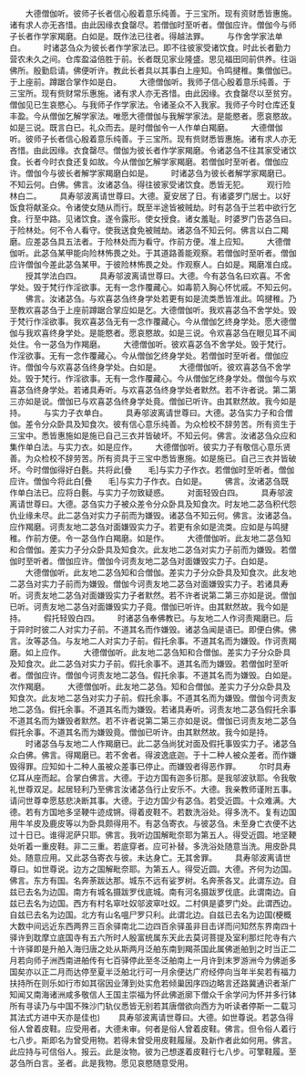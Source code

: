 <!-- { "loadSidebar": true } -->
　　大德僧伽听。彼师子长者信心殷着意乐纯善。于三宝所。现有资财悉皆惠施。诸有求人亦无吝惜。由此因缘衣食罄尽。若僧伽时至听者。僧伽应许。僧伽今与师子长者作学家羯磨。白如是。既作法已往者。得越法罪。
　　与作舍学家法单白。
　　时诸苾刍众为彼长者作学家法已。即不往彼家受诸饮食。时此长者勤力营农未久之间。仓库盈溢倍胜于前。长者既见家业隆盛。思见福田同前供养。往诣佛所。殷勤启请。佛便听许。教此长者具以其事白上座知。令鸣揵稚。集僧伽已。于上座前。蹲踞合掌作如是白。
　　大德僧伽听。我师子信心殷着意乐纯善。于三宝所。现有赀财常乐惠施。诸有求人亦无吝惜。由此因缘。衣食罄尽以至贫穷。僧伽见已生哀愍心。与我师子作学家法。令诸圣众不入我家。我师子今时仓库还复丰盈。今从僧伽乞解学家法。唯愿大德僧伽与我解学家法。是能愍者。愿哀愍故。如是三说。既言白已。礼众而去。是时僧伽令一人作单白羯磨。
　　大德僧伽听。彼师子长者信心殷着意乐纯善。于三宝所。现有赀财悉皆惠施。诸有求人亦无吝惜。由此因缘。衣食罄尽。僧伽为彼长者作学家羯磨。令诸苾刍不往其家受诸饮食。长者今时衣食还复如故。今从僧伽乞解学家羯磨。若僧伽时至听者。僧伽应许。僧伽今与彼长者解学家羯磨白如是。
　　时诸苾刍为彼长者解学家羯磨已。不知云何。白佛。佛言。汝诸苾刍。得往彼家受诸饮食。悉皆无犯。
　　观行险林白二。
　　具寿邬波离请世尊曰。大德。夏安居了日。有诸婆罗门居士。以好饭食将献圣众。令诸使女随从而行。既至半途皆被贼劫。时有苾刍于兰若中欲行乞食。行至中路。见诸饮食。遂令露形。使女授食。诸女羞耻。时婆罗门告苾刍曰。于险林处。何不令人看守。使我送食免被贼劫。诸苾刍不知云何。佛言以白二羯磨。应差苾刍具五法者。于险林处而为看守。作前方便。准上应知。
　　大德僧伽听。此苾刍某甲能向险林怖畏之处。于其道路善能观察。若僧伽时至听者。僧伽应许僧伽今差此苾刍某甲。于彼险林怖畏之处。作观察人。白如是。羯磨准白成。
　　授其学法白四。
　　具寿邬波离请世尊曰。大德。今有苾刍名曰欢喜。不舍学处。毁于梵行作淫欲事。无有一念作覆藏心。如毒箭入胸心怀忧戚。不知云何。
　　佛言。汝诸苾刍。与欢喜苾刍终身学处若更有如是流类悉皆准此。鸣揵稚。乃至教欢喜苾刍于上座前蹲踞合掌应如是乞。大德僧伽听。我欢喜苾刍不舍学处。毁于梵行作淫欲事。我欢喜苾刍无有一念作覆藏心。今从僧伽乞终身学处。愿大德僧伽与我欢喜终身学处。是能愍者。愿哀愍故。如是三说。令欢喜苾刍在眼见耳不闻处住。令一苾刍为作羯磨。
　　大德僧伽听。彼欢喜苾刍不舍学处。毁于梵行。作淫欲事。无有一念作覆藏心。今从僧伽乞终身学处。若僧伽时至听者。僧伽应许。僧伽今与欢喜苾刍终身学处。白如是。
　　大德僧伽听。彼欢喜苾刍不舍学处。毁于梵行。作淫欲事。无有一念作覆藏心。今从僧伽乞终身学处。僧伽今与欢喜苾刍终身学处。若诸具寿听。与欢喜苾刍终身学处者默然。若不许者说。第二第三亦如是说。僧伽已与欢喜苾刍终身学处竟。僧伽已听许。由其默然故。我今如是持。
　　与实力子衣单白。
　　具寿邬波离请世尊曰。大德。苾刍实力子和合僧伽。差令分众卧具及知食次。彼有信心意乐纯善。为众检校不辞劳苦。所有资生于三宝中。悉皆惠施如是施已自己三衣并皆破坏。不知云何。佛言。汝诸苾刍众应和集作单白法。与实力衣。如是应作。
　　大德僧伽听。彼实力子有敬信心意乐贤善。为众检校不辞劳苦。所有资具于三宝中悉皆惠施。如是施已。自己三衣并皆破坏。今时僧伽得好白氎。共将此[疊　　毛]与实力子作衣。若僧伽时至听者。僧伽应许。僧伽今将此白[疊　　毛]与实力子作衣。白如是。
　　佛言。汝诸苾刍既作单白法已。应将白氎。与实力子勿致疑惑。
　　对面轻毁白四。
　　具寿邬波离请世尊曰。大德。苾刍实力子被众差令分众卧具及知食次。时友地二苾刍积代怨仇业缘未尽。此二苾刍对实力子前而为嫌毁。诸苾刍不知云何。佛言。汝诸苾刍。应作羯磨。诃责友地二苾刍对面嫌毁实力子。若更有余如是流类。应如是与鸣揵稚。作前方便。令一苾刍作白羯磨。如是作。
　　大德僧伽听。此友地二苾刍知和合僧伽。差实力子分众卧具及知食次。此友地二苾刍对实力子前而为嫌毁。若僧伽时至听者。僧伽应许。僧伽今诃责友地二苾刍对面嫌毁实力子。白如是。
　　大德僧伽听。此友地二苾刍知和合僧伽。差实力子分众卧具及知食次。此友地二苾刍对实力子前而为嫌毁。僧伽今诃责友地二苾刍对面嫌毁实力子。若诸具寿听。诃责友地二苾刍对面嫌毁实力子者默然。若不许者说第二第三亦如是说。僧伽已听。诃责友地二苾刍对面嫌毁实力子竟。僧伽已听许。由其默然故。我今如是持。
　　假托轻毁白四。
　　时诸苾刍奉佛教已。与友地二人作诃责羯磨已。后于异时时彼二人对实力子前。不道其名而作嫌毁。诸苾刍闻是语已。即便白佛。佛言。汝等苾刍。与友地二人对实力子前。假托余事。不道其名而为嫌毁。作诃责羯磨。如上应作。
　　大德僧伽听。此友地二苾刍知和合僧伽。差实力子分众卧具及知食次。此二苾刍对实力子前。假托余事不。道其名而为嫌毁。若僧伽时至听者。僧伽应许。僧伽今诃责友地二苾刍。假托余事。不道其名而为嫌毁。白如是。次作羯磨。
　　大德僧伽听。此友地二苾刍。知和合僧伽。差实力子分众卧具及知食次。此友地二苾刍对实力子前。假托余事。不道其名而为嫌毁。僧伽今诃责友地二苾刍。假托余事。不道其名而为嫌毁。若诸具寿听。诃责友地二苾刍假托余事不道其名而为嫌毁者默然。若不许者说第二第三亦如是说。僧伽已诃责友地二苾刍假托余事。不道其名而为嫌毁竟。僧伽已听许。由其默然故。我今如是持。
　　时诸苾刍与友地二人作羯磨已。此二苾刍尚犹对面及假托事毁实力子。诸苾刍众白佛。佛言。得羯磨已。若不舍者。得波逸底迦。于十二种人被众差者。而作嫌毁得罪。应知如十二种人虽被众差事已停止。而嫌毁者得恶作罪。
　　尔时具寿亿耳从座而起。合掌白佛言。大德。于边方国有迦多衍那。是我邬波驮耶。令我敬礼世尊双足。起居轻利乃至佛言汝诸苾刍行止安乐不。大德。我亲教师谨附五事。请问世尊幸愿慈悲决断其事。大德。于边方国少有苾刍。若受近圆。十众难满。大德。若有方国地多坚鞕牛迹成锵。得着皮鞋不。若数洗浴处。得多洗不。复有边国用牛羊皮及鹿皮等以为卧具颇得用不。有苾刍寄衣。与彼苾刍。未至身亡衣便不达过十日已。谁得泥萨只耶。佛言。我听边国解毗奈耶为第五人。得受近圆。地坚鞕处听着一重皮鞋。非二三重。若底穿者。应可补替。多洗浴处随意当洗。用皮卧具处。随意应用。又此苾刍寄衣与彼。未达身亡。无其舍罪。
　　具寿邬波离请世尊曰。如世尊说。边方之国解毗奈耶。为第五人。得受近圆。大德。齐何为边国。佛言。东方有国。名奔荼跋达那。城东不远有娑罗树。名奔荼各叉。此谓东边。自兹已去名为边国。南方有城名摄跋罗伐底城。南有河名摄跋罗伐底。此谓南边。自兹已去名为边国。西方有村名窣吐奴邬波窣吐奴。二村俱是婆罗门处。此谓西边。自兹已去名为边国。北方有山名嗢尸罗只利。此谓北边。自兹已去名为边国(梗概大数中间远近东西两界三百余驿南北二边四百余驿虽非目击详而问知然东界南四十驿许到耽摩立底国寺有五六所时人殷富统属东天此去莫诃菩提及室利那烂陀寺有六十许驿即是升舶入海归唐之处从斯两月泛舶东南到羯茶国此属佛逝舶到之时当正二月若向师子洲西南进舶传有七百驿停此至冬泛舶南上一月许到末罗游洲今为佛逝多国矣亦以正二月而达停至夏半泛舶北行可一月余便达广府经停向当年半矣若有福力扶持所在则乐如行市如其宿因业薄到处实危若倾巢因序四边略言还路冀通识者渐广知闻又南海诸洲咸多敬信人王国主崇福为怀此佛逝廓下僧众千余学问为怀并多行钵所有寻读乃与中国不殊沙门轨仪悉皆无别若其唐僧欲向西方为听读者停斯一二载习其法式方进中天亦是佳也)
　　具寿邬波离请世尊曰。大德。如世尊说。若苾刍得俗人曾着皮鞋。应受用者。大德未审。何者是俗人曾着皮鞋。佛言。但令俗人着行七八步。斯即名为曾受用物。若得未曾受用皮鞋履屦。及新作者此如何用。佛言。此应持与可信俗人。报云。此是汝物。彼为己想遂着皮鞋行七八步。可擎鞋履。至苾刍所白言。圣者。此是我物。愿见哀愍随意受用。
